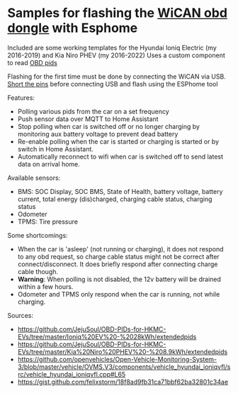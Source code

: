 # Samples for flashing the [WiCAN obd dongle](https://www.meatpi.com/products/wican) with Esphome

Included are some working templates for the Hyundai Ioniq Electric (my 2016-2019) and Kia Niro PHEV (my 2016-2022) 
Uses a custom component to read [OBD pids](https://github.com/abstractionnl/esphome/tree/obd_component/esphome/components/obd)

Flashing for the first time must be done by connecting the WiCAN via USB. [Short the pins](https://meatpihq.github.io/wican-fw/config/firmware-update#_2-usb-flash-for-wican) before connecting USB and flash using the ESPhome tool

Features:
 - Polling various pids from the car on a set frequency
 - Push sensor data over MQTT to Home Assistant
 - Stop polling when car is switched off or no longer charging by monitoring aux battery voltage to prevent dead battery
 - Re-enable polling when the car is started or charging is started or by switch in Home Assistant.
 - Automatically reconnect to wifi when car is switched off to send latest data on arrival home.

 Available sensors:
 - BMS: SOC Display, SOC BMS, State of Health, battery voltage, battery current, total energy (dis)charged, charging cable status, charging status
 - Odometer
 - TPMS: Tire pressure

Some shortcomings:
 - When the car is 'asleep' (not running or charging), it does not respond to any obd request, so charge cable status might not be correct after connect/disconnect. It does briefly respond after connecting charge cable though.
 - **Warning**: When polling is not disabled, the 12v battery will be drained within a few hours.
 - Odometer and TPMS only respond when the car is running, not while charging.

 Sources:
  - https://github.com/JejuSoul/OBD-PIDs-for-HKMC-EVs/tree/master/Ioniq%20EV%20-%2028kWh/extendedpids
  - https://github.com/JejuSoul/OBD-PIDs-for-HKMC-EVs/tree/master/Kia%20Niro%20PHEV%20-%208.9kWh/extendedpids
  - https://github.com/openvehicles/Open-Vehicle-Monitoring-System-3/blob/master/vehicle/OVMS.V3/components/vehicle_hyundai_ioniqvfl/src/vehicle_hyundai_ioniqvfl.cpp#L65 
  - https://gist.github.com/felixstorm/18f8ad9fb31ca71bbf62ba32801c34ae